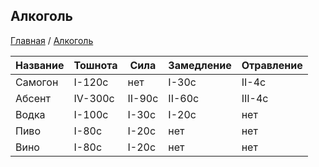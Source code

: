 ## Алкоголь

[Главная](http://nyan.pw/IMoO/) / [Алкоголь](http://nyan.pw/IMoO/alko)

Название | Тошнота | Сила | Замедление | Отравление
--- | --- | --- | --- | ---
Самогон | I-120с | нет | I-30с | II-4с
Абсент | IV-300с | II-90с | II-60с | III-4с
Водка | I-100с | I-30с | I-20с | нет
Пиво | I-80c | I-20c | нет | нет
Вино | I-80c | I-20c | нет | нет
